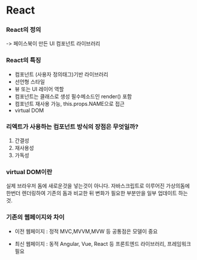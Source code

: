 # React

### React의 정의

-> 페이스북이 만든 UI 컴포넌트 라이브러리


### React의 특징

- 컴포넌트 (사용자 정의태그)기반 라이브러리
- 선언형 스타일
- 뷰 또는 UI 레이어 역할
- 컴포넌트는 클래스로 생성 필수메소드인 render() 포함
- 컴포넌트 재사용 가능, this.props.NAME으로 접근
- virtual DOM

### 리엑트가 사용하는 컴포넌트 방식의 장점은 무엇일까?

1. 간결성  
2. 재사용성 
3. 가독성


### virtual DOM이란

실제 브라우저 돔에 새로운것을 넣는것이 아니다.
자바스크립트로 이루어진 가상의돔에 한번더 렌더링하여
기존의 돔과 비교한 뒤 변화가 필요한 부분만을 일부 업데이트 하는것.


### 기존의 웹페이지와 차이

- 이전 웹페이지 : 정적
MVC,MVVM,MVW 등 공통점은 모델이 중요

- 최신 웹페이지 : 동적
Angular, Vue, React 등 프론트엔드 라이브러리, 프레임워크 필요


